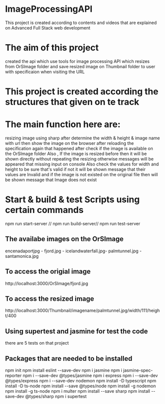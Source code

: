 # ImageProcessingAPI
 This project is created according to contents and videos that are explained on Advanced Full Stack web development
# The aim of this project
created the api which use tools for image processing API  which resizes from OrSImage folder and save resized image on Thumbnail folder to user with specificaion when visiting the URL
# This project is created according the structures that given on te track
# The main function here are:
resizing image using sharp  after determine the width & height & image name with url 
then show the image on the browser after reloading the specification again
that happened after check if the image is available on the OrSImage folder 
Also , If the image is resized before then it will be shown directly without repeating the resizing
otherwise messages will be appeared that missing input on console
Also check the values for width and height  to be sure that's valid if not it will be shown message 
that their values are Invalid and if the image is not existed on the original file then 
will be shown message that Image does not exist 
# Start & build & test Scripts  using certain commands
npm run start-server //
npm run build-server//
npm run test-server 
## The availabe images on the OrSImage
encenadaportjpg - fjord.jpg - icelandwaterfall.jpg-
palmtunnel.jpg - santamonica.jpg
## To access the origial image
http://localhost:3000/OrSImage/fjord.jpg
## To access the resized image
http://localhost:3000/Thumbnail/imagename/palmtunnel.jpg/width/111/height/400

##
## Using supertest and jasmine for test the code
there are 5 tests on that project


## Packages that are needed to be installed
 npm init
 npm install eslint --save-dev
 npm i jasmine
 npm i jasmine-spec-reporter
 npm i --save-dev @types/jasmine
 npm i express
npm i --save-dev @types/express
npm i --save-dev nodemon
npm install -D typescript
npm install -D ts-node
npm install --save @types/node
npm install -g nodemon
npm install -g ts-node
npm i  multer 
npm install --save sharp npm install --save-dev @types/sharp
npm i supertest



